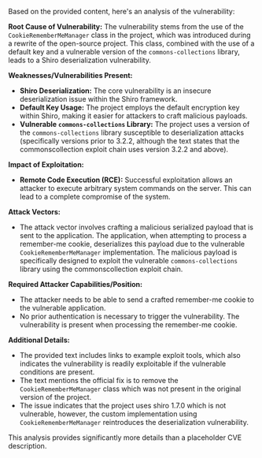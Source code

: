 Based on the provided content, here's an analysis of the vulnerability:

**Root Cause of Vulnerability:**
The vulnerability stems from the use of the `CookieRememberMeManager` class in the project, which was introduced during a rewrite of the open-source project. This class, combined with the use of a default key and a vulnerable version of the `commons-collections` library, leads to a Shiro deserialization vulnerability.

**Weaknesses/Vulnerabilities Present:**
*   **Shiro Deserialization:** The core vulnerability is an insecure deserialization issue within the Shiro framework.
*   **Default Key Usage:** The project employs the default encryption key within Shiro, making it easier for attackers to craft malicious payloads.
*   **Vulnerable `commons-collections` Library:** The project uses a version of the `commons-collections` library susceptible to deserialization attacks (specifically versions prior to 3.2.2, although the text states that the commonscollection exploit chain uses version 3.2.2 and above).

**Impact of Exploitation:**
*   **Remote Code Execution (RCE):** Successful exploitation allows an attacker to execute arbitrary system commands on the server. This can lead to a complete compromise of the system.

**Attack Vectors:**
*   The attack vector involves crafting a malicious serialized payload that is sent to the application. The application, when attempting to process a remember-me cookie, deserializes this payload due to the vulnerable `CookieRememberMeManager` implementation. The malicious payload is specifically designed to exploit the vulnerable `commons-collections` library using the commonscollection exploit chain.

**Required Attacker Capabilities/Position:**
*   The attacker needs to be able to send a crafted remember-me cookie to the vulnerable application.
*   No prior authentication is necessary to trigger the vulnerability. The vulnerability is present when processing the remember-me cookie.

**Additional Details:**
*   The provided text includes links to example exploit tools, which also indicates the vulnerability is readily exploitable if the vulnerable conditions are present.
* The text mentions the official fix is to remove the `CookieRememberMeManager` class which was not present in the original version of the project.
* The issue indicates that the project uses shiro 1.7.0 which is not vulnerable, however, the custom implementation using `CookieRememberMeManager` reintroduces the deserialization vulnerability.

This analysis provides significantly more details than a placeholder CVE description.